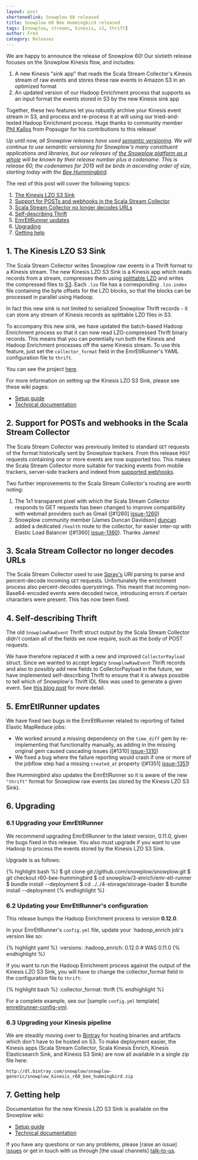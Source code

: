 ```yaml
---
layout: post
shortenedlink: Snowplow 60 released
title: Snowplow 60 Bee Hummingbird released
tags: [snowplow, streams, kinesis, s3, thrift]
author: Fred
category: Releases
---
```


We are happy to announce the release of Snowplow 60! Our sixtieth release focuses on the Snowplow Kinesis flow, and includes:

1. A new Kinesis "sink app" that reads the Scala Stream Collector's Kinesis stream of raw events and stores these raw events in Amazon S3 in an optimized format
2. An updated version of our Hadoop Enrichment process that supports as an input format the events stored in S3 by the new Kinesis sink app

Together, these two features let you robustly archive your Kinesis event stream in S3, and process and re-process it at will using our tried-and-tested Hadoop Enrichment process. Huge thanks to community member [Phil Kallos][pkallos] from Popsugar for his contributions to this release!

_Up until now, all Snowplow releases have used [semantic versioning][semantic-versioning]. We will continue to use semantic versioning for Snowplow's many constituent applications and libraries, but our releases of [the Snowplow platform as a whole][repo] will be known by their release number plus a codename. This is release 60; the codenames for 2015 will be birds in ascending order of size, starting today with the [Bee Hummingbird][bee-hummingbird]._

The rest of this post will cover the following topics:

1. [The Kinesis LZO S3 Sink](/blog/2015/02/03/snowplow-60-bee-hummingbird-released/#s3-sink)
2. [Support for POSTs and webhooks in the Scala Stream Collector](/blog/2015/02/03/snowplow-60-bee-hummingbird-released/#ssc)
3. [Scala Stream Collector no longer decodes URLs](/blog/2015/02/03/snowplow-60-bee-hummingbird-released/#url-decoding)
4. [Self-describing Thrift](/blog/2015/02/03/snowplow-60-bee-hummingbird-released/#thrift)
5. [EmrEtlRunner updates](/blog/2015/02/03/snowplow-60-bee-hummingbird-released/#emretlrunner-updates)
6. [Upgrading](/blog/2015/02/03/snowplow-60-bee-hummingbird-released/#upgrading)
7. [Getting help](/blog/2015/02/03/snowplow-60-bee-hummingbird-released/#help)

<!--more-->

<h2><a name="s3-sink">1. The Kinesis LZO S3 Sink</a></h2>

The Scala Stream Collector writes Snowplow raw events in a Thrift format to a Kinesis stream. The new Kinesis LZO S3 Sink is a Kinesis app which reads records from a stream, compresses them using [splittable LZO][splittable-lzo] and writes the compressed files to [S3][s3]. Each `.lzo` file has a corresponding `.lzo.index` file containing the byte offsets for the LZO blocks, so that the blocks can be processed in parallel using Hadoop.

In fact this new sink is not limited to serialized Snowplow Thrift records - it can store any stream of Kinesis records as splittable LZO files in S3.

To accompany this new sink, we have updated the batch-based Hadoop Enrichment process so that it can now read LZO-compressed Thrift binary records. This means that you can potentially run both the Kinesis and Hadoop Enrichment processes off the same Kinesis stream. To use this feature, just set the `collector_format` field in the EmrEtlRunner's YAML configuration file to `thrift`.

You can see the project [here][s3-sink].

For more information on setting up the Kinesis LZO S3 Sink, please see these wiki pages:

* [Setup guide][s3-sink-setup]
* [Technical documentation][s3-sink-techdocs]

<h2><a name="ssc">2. Support for POSTs and webhooks in the Scala Stream Collector</a></h2>

The Scala Stream Collector was previously limited to standard `GET` requests of the format historically sent by Snowplow trackers. From this release `POST` requests containing one or more events are now supported too. This makes the Scala Stream Collector more suitable for tracking events from mobile trackers, server-side trackers and indeed from [supported webhooks][introducing-webhooks].

Two further improvements to the Scala Stream Collector's routing are worth noting:

1. The 1x1 transparent pixel with which the Scala Stream Collector responds to GET requests has been changed to improve compatibility with webmail providers such as Gmail ([#1260] [issue-1260])
2. Snowplow community member [James Duncan Davidson] [duncan] added a dedicated `/health` route to the collector, for easier inter-op with Elastic Load Balancer ([#1360] [issue-1360]). Thanks James!

<h2><a name="url-decoding">3. Scala Stream Collector no longer decodes URLs</a></h2>

The Scala Stream Collector used to use [Spray's][spray] URI parsing to parse and percent-decode incoming `GET` requests. Unfortunately the enrichment process also percent-decodes querystrings. This meant that incoming non-Base64-encoded events were decoded twice, introducing errors if certain characters were present. This has now been fixed.

<h2><a name="thrift">4. Self-describing Thrift</a></h2>

The old `SnowplowRawEvent` Thrift struct output by the Scala Stream Collector didn't contain all of the fields we now require, such as the body of POST requests.

We have therefore replaced it with a new and improved `CollectorPayload` struct. Since we wanted to accept legacy `SnowplowRawEvent` Thrift records and also to possibly add new fields to CollectorPayload in the future, we have implemented self-describing Thrift to ensure that it is always possible to tell which of Snowplow's Thrift IDL files was used to generate a given event. See [this blog post][introducing-self-describing-thrift] for more detail.

<h2><a name="emretlrunner-updates">5. EmrEtlRunner updates</a></h2>

We have fixed two bugs in the EmrEtlRunner related to reporting of failed Elastic MapReduce jobs:

* We worked around a missing dependency on the `time_diff` gem by re-implementing that functionality manually, as adding in the missing original gem caused cascading issues ([#1310] [issue-1310])
* We fixed a bug where the failure reporting would crash if one or more of the jobflow step had a missing `created_at` property ([#1351] [issue-1351])

Bee Hummingbird also updates the EmrEtlRunner so it is aware of the new `"thrift"` format for Snowplow raw events (as stored by the Kinesis LZO S3 Sink).

<h2><a name="upgrading">6. Upgrading</a></h2>

<div class="html">
<h3><a name="upgrading-emretlrunner">6.1 Upgrading your EmrEtlRunner</a></h3>
</div>

We recommend upgrading EmrEtlRunner to the latest version, 0.11.0, given the bugs fixed in this release. You also must upgrade if you want to use Hadoop to process the events stored by the Kinesis LZO S3 Sink.

Upgrade is as follows:

{% highlight bash %}
$ git clone git://github.com/snowplow/snowplow.git
$ git checkout r60-bee-hummingbird
$ cd snowplow/3-enrich/emr-etl-runner
$ bundle install --deployment
$ cd ../../4-storage/storage-loader
$ bundle install --deployment
{% endhighlight %}

<div class="html">
<h3><a name="configuring-emretlrunner">6.2 Updating your EmrEtlRunner's configuration</a></h3>
</div>

This release bumps the Hadoop Enrichment process to version **0.12.0**.

In your EmrEtlRunner's `config.yml` file, update your `hadoop_enrich job's version like so:

{% highlight yaml %}
  :versions:
    :hadoop_enrich: 0.12.0 # WAS 0.11.0
{% endhighlight %}

If you want to run the Hadoop Enrichment process against the output of the Kinesis LZO S3 Sink, you will have to change the collector_format field in the configuration file to `thrift`:

{% highlight bash %}
:collector_format: thrift
{% endhighlight %}

For a complete example, see our [sample `config.yml` template] [emretlrunner-config-yml].

<div class="html">
<h3><a name="upgrading-kinesis">6.3 Upgrading your Kinesis pipeline</a></h3>
</div>

We are steadily moving over to [Bintray][bintray] for hosting binaries and artifacts which don't have to be hosted on S3. To make deployment easier, the Kinesis apps (Scala Stream Collector, Scala Kinesis Enrich, Kinesis Elasticsearch Sink, and Kinesis S3 Sink) are now all available in a single zip file here:

    http://dl.bintray.com/snowplow/snowplow-generic/snowplow_kinesis_r60_bee_hummingbird.zip

<h2><a name="help">7. Getting help</a></h2>

Documentation for the new Kinesis LZO S3 Sink is available on the Snowplow wiki:

* [Setup guide][s3-sink-setup]
* [Technical documentation][s3-sink-techdocs]

If you have any questions or run any problems, please [raise an issue] [issues] or get in touch with us through [the usual channels] [talk-to-us].

[pkallos]: https://github.com/pkallos
[s3-sink]: https://github.com/snowplow/snowplow/tree/master/4-storage/kinesis-lzo-s3-sink
[s3-sink-setup]: https://github.com/snowplow/snowplow/wiki/kinesis-s3-sink-setup
[s3-sink-techdocs]: https://github.com/snowplow/snowplow/wiki/kinesis-s3-sink
[introducing-self-describing-thrift]: http://snowplowanalytics.com/blog/2014/12/16/introducing-self-describing-thrift/
[introducing-webhooks]: http://snowplowanalytics.com/blog/2014/11/10/snowplow-0.9.11-released-with-webhook-support/
[spray]: http://spray.io/
[splittable-lzo]: http://blog.cloudera.com/blog/2009/11/hadoop-at-twitter-part-1-splittable-lzo-compression/
[semantic-versioning]: http://semver.org/
[s3]: http://aws.amazon.com/s3/
[bintray]: http://www.bintray.net/
[repo]: https://github.com/snowplow/snowplow
[bee-hummingbird]: http://en.wikipedia.org/wiki/Bee_hummingbird

[emretlrunner-config-yml]: https://github.com/snowplow/snowplow/blob/master/3-enrich/emr-etl-runner/config/config.yml.sample

[duncan]: https://github.com/duncan

[issue-1260]: https://github.com/snowplow/snowplow/issues/1260
[issue-1310]: https://github.com/snowplow/snowplow/pull/1310
[issue-1351]: https://github.com/snowplow/snowplow/pull/1351
[issue-1360]: https://github.com/snowplow/snowplow/pull/1360

[issues]: https://github.com/snowplow/snowplow/issues
[talk-to-us]: https://github.com/snowplow/snowplow/wiki/Talk-to-us
